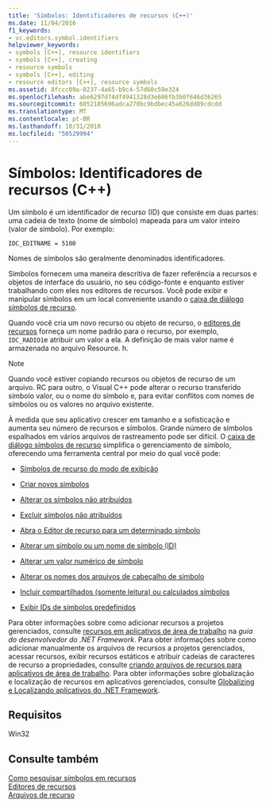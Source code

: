 ```yaml
---
title: 'Símbolos: Identificadores de recursos (C++)'
ms.date: 11/04/2016
f1_keywords:
- vc.editors.symbol.identifiers
helpviewer_keywords:
- symbols [C++], resource identifiers
- symbols [C++], creating
- resource symbols
- symbols [C++], editing
- resource editors [C++], resource symbols
ms.assetid: 8fccc09a-0237-4a65-b9c4-57d60c59e324
ms.openlocfilehash: abe6297d74df4941328d3e606fb3b0f646d36265
ms.sourcegitcommit: 6052185696adca270bc9bdbec45a626dd89cdcdd
ms.translationtype: MT
ms.contentlocale: pt-BR
ms.lasthandoff: 10/31/2018
ms.locfileid: "50529994"
---
```

# <a name="symbols-resource-identifiers-c"></a>Símbolos: Identificadores de recursos (C++)

Um símbolo é um identificador de recurso (ID) que consiste em duas partes: uma cadeia de texto (nome de símbolo) mapeada para um valor inteiro (valor de símbolo). Por exemplo:

```
IDC_EDITNAME = 5100
```

Nomes de símbolos são geralmente denominados identificadores.

Símbolos fornecem uma maneira descritiva de fazer referência a recursos e objetos de interface do usuário, no seu código-fonte e enquanto estiver trabalhando com eles nos editores de recursos. Você pode exibir e manipular símbolos em um local conveniente usando o [caixa de diálogo símbolos de recurso](../windows/viewing-resource-symbols.md).

Quando você cria um novo recurso ou objeto de recurso, o [editores de recursos](../windows/resource-editors.md) forneça um nome padrão para o recurso, por exemplo, `IDC_RADIO1`e atribuir um valor a ela. A definição de mais valor name é armazenada no arquivo Resource. h.

> [!NOTE]
> Quando você estiver copiando recursos ou objetos de recurso de um arquivo. RC para outro, o Visual C++ pode alterar o recurso transferido símbolo valor, ou o nome do símbolo e, para evitar conflitos com nomes de símbolos ou os valores no arquivo existente.

À medida que seu aplicativo crescer em tamanho e a sofisticação e aumenta seu número de recursos e símbolos. Grande número de símbolos espalhados em vários arquivos de rastreamento pode ser difícil. O [caixa de diálogo símbolos de recurso](../windows/resource-symbols-dialog-box.md) simplifica o gerenciamento de símbolo, oferecendo uma ferramenta central por meio do qual você pode:

- [Símbolos de recurso do modo de exibição](../windows/viewing-resource-symbols.md)

- [Criar novos símbolos](../windows/creating-new-symbols.md)

- [Alterar os símbolos não atribuídos](../windows/changing-unassigned-symbols.md)

- [Excluir símbolos não atribuídos](../windows/deleting-unassigned-symbols.md)

- [Abra o Editor de recurso para um determinado símbolo](../windows/opening-the-resource-editor-for-a-given-symbol.md)

- [Alterar um símbolo ou um nome de símbolo (ID)](../windows/changing-a-symbol-or-symbol-name-id.md)

- [Alterar um valor numérico de símbolo](../windows/changing-a-symbol-s-numeric-value.md)

- [Alterar os nomes dos arquivos de cabeçalho de símbolo](../windows/changing-the-names-of-symbol-header-files.md)

- [Incluir compartilhados (somente leitura) ou calculados símbolos](../windows/including-shared-read-only-or-calculated-symbols.md)

- [Exibir IDs de símbolos predefinidos](../windows/predefined-symbol-ids.md)

Para obter informações sobre como adicionar recursos a projetos gerenciados, consulte [recursos em aplicativos de área de trabalho](/dotnet/framework/resources/index) na *guia do desenvolvedor do .NET Framework*. Para obter informações sobre como adicionar manualmente os arquivos de recursos a projetos gerenciados, acessar recursos, exibir recursos estáticos e atribuir cadeias de caracteres de recurso a propriedades, consulte [criando arquivos de recursos para aplicativos de área de trabalho](/dotnet/framework/resources/creating-resource-files-for-desktop-apps). Para obter informações sobre globalização e localização de recursos em aplicativos gerenciados, consulte [Globalizing e Localizando aplicativos do .NET Framework](/dotnet/standard/globalization-localization/index).

## <a name="requirements"></a>Requisitos

Win32

## <a name="see-also"></a>Consulte também

[Como pesquisar símbolos em recursos](../windows/how-to-search-for-symbols-in-resources.md)<br/>
[Editores de recursos](../windows/resource-editors.md)<br/>
[Arquivos de recurso](../windows/resource-files-visual-studio.md)